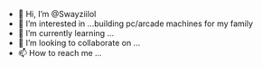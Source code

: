 - 👋 Hi, I’m @Swayziilol
- 👀 I’m interested in ...building pc/arcade machines for my family
- 🌱 I’m currently learning ...
- 💞️ I’m looking to collaborate on ...
- 📫 How to reach me ...

<!---
Swayziilol/Swayziilol is a ✨ special ✨ repository because its `README.md` (this file) appears on your GitHub profile.
You can click the Preview link to take a look at your changes.
--->
